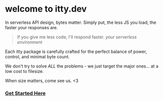 # welcome to <span class="accent">itty</span>.dev

In serverless API design, bytes matter.
Simply put, the less JS you load, the faster your responses are.


<!-- <section class="hero">
  low size = high speed
</section> -->


<!-- > Itty libraries do powerful things, using fewer bytes. <cite>probably someone</cite> -->
> If you give me less code, I'll respond faster. <cite>your serverless environment</cite>

Each itty package is carefully crafted for the perfect balance of power, control, and minimal byte count.

We don't try to solve *ALL* the problems - we just target the major ones... at a low cost to filesize.

When size matters, come see us. <3

### [Get Started Here](/itty-router/)
